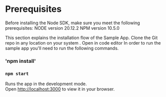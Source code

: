 # Prerequisites
Before installing the Node SDK, make sure you meet the following prerequisites:
NODE version 20.12.2
NPM version 10.5.0

This section explains the installation flow of the Sample App.
Clone the Git repo in any location on your system . Open in code editor
In order to run the sample app you'll need to run the following commands.

### 'npm install'
### `npm start`

Runs the app in the development mode.\
Open [http://localhost:3000](http://localhost:3000) to view it in your browser.




